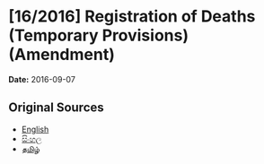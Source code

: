 # [16/2016] Registration of Deaths (Temporary Provisions) (Amendment)

**Date:** 2016-09-07

## Original Sources

- [English](https://documents.gov.lk/view/acts/2016/9/16-2016_E.pdf)
- [සිංහල](https://documents.gov.lk/view/acts/2016/9/16-2016_S.pdf)
- [தமிழ்](https://documents.gov.lk/view/acts/2016/9/16-2016_T.pdf)
